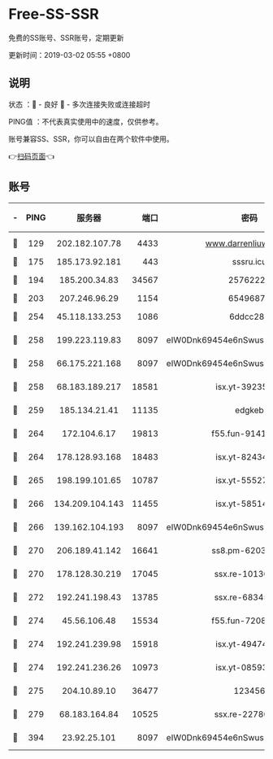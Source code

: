 # Free-SS-SSR

免费的SS账号、SSR账号，定期更新

更新时间：2019-03-02 05:55 +0800

## 说明

状态     ：🙂 - 良好 🙁 - 多次连接失败或连接超时

PING值   ：不代表真实使用中的速度，仅供参考。

账号兼容SS、SSR，你可以自由在两个软件中使用。

👉[扫码页面](https://liesauer.github.io/free-ss-ssr.github.io/)👈

## 账号

|-|PING|服务器|端口|密码|加密方式|区域|
|:----:|:----:|:-----:|-----:|:----:|:----:|:----:|
|🙂|129|202.182.107.78|4433|www.darrenliuwei.com|aes-256-cfb|JP|
|🙂|175|185.173.92.181|443|sssru.icu|rc4-md5|RU|
|🙂|194|185.200.34.83|34567|25762225|aes-256-cfb|US|
|🙂|203|207.246.96.29|1154|65496879|chacha20|US|
|🙂|254|45.118.133.253|1086|6ddcc286|aes-256-cfb|SG|
|🙂|258|199.223.119.83|8097|eIW0Dnk69454e6nSwuspv9DmS201tQ0D|aes-256-cfb|US|
|🙂|258|66.175.221.168|8097|eIW0Dnk69454e6nSwuspv9DmS201tQ0D|aes-256-cfb|US|
|🙂|258|68.183.189.217|18581|isx.yt-39235450|aes-256-cfb|SG|
|🙂|259|185.134.21.41|11135|edgkeb|aes-256-cfb|GB|
|🙂|264|172.104.6.17|19813|f55.fun-91414761|aes-256-cfb|US|
|🙂|264|178.128.93.168|18483|isx.yt-82434305|aes-256-cfb|SG|
|🙂|265|198.199.101.65|10787|isx.yt-55527234|aes-256-cfb|US|
|🙂|266|134.209.104.143|11455|isx.yt-58514874|aes-256-cfb|SG|
|🙂|266|139.162.104.193|8097|eIW0Dnk69454e6nSwuspv9DmS201tQ0D|aes-256-cfb|JP|
|🙂|270|206.189.41.142|16641|ss8.pm-62032966|aes-256-cfb|SG|
|🙂|270|178.128.30.219|17045|ssx.re-10130614|aes-256-cfb|SG|
|🙂|272|192.241.198.43|13785|ssx.re-68345510|aes-256-cfb|US|
|🙂|274|45.56.106.48|15534|f55.fun-72089775|aes-256-cfb|US|
|🙂|274|192.241.239.98|15918|isx.yt-49474525|aes-256-cfb|US|
|🙂|274|192.241.236.26|10973|isx.yt-08593579|aes-256-cfb|US|
|🙂|275|204.10.89.10|36477|123456|aes-256-cfb|US|
|🙂|279|68.183.164.84|10525|ssx.re-22780644|aes-256-cfb|US|
|🙂|394|23.92.25.101|8097|eIW0Dnk69454e6nSwuspv9DmS201tQ0D|aes-256-cfb|US|
